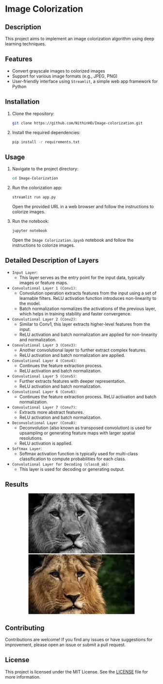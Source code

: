 # Image Colorization
 
## Description

This project aims to implement an image colorization algorithm using deep learning techniques.

## Features

- Convert grayscale images to colorized images
- Support for various image formats (e.g., JPEG, PNG)
- User-friendly interface using `Streamlit`, a simple web app framework for Python

## Installation

1. Clone the repository:

    ```bash
    git clone https://github.com/NithinHD/Image-colorization.git
    ```

2. Install the required dependencies:

    ```bash
    pip install -r requirements.txt
    ```

## Usage

1. Navigate to the project directory:

    ```bash
    cd Image-Colorization
    ```

2. Run the colorization app:

    ```bash
    streamlit run app.py
    ```

    Open the provided URL in a web browser and follow the instructions to colorize images.

3. Run the notebook:

    ```bash
    jupyter notebook
    ```

    Open the `Image Colorization.ipynb` notebook and follow the instructions to colorize images.

## Detailed Description of Layers
- `Input Layer`:
    - This layer serves as the entry point for the input data, typically images or feature maps.
- `Convolutional Layer 1 (Conv1)`:
    - Convolution operation extracts features from the input using a set of learnable filters. ReLU activation function introduces non-linearity to the model.
    - Batch normalization normalizes the activations of the previous layer, which helps in training stability and faster convergence.
- `Convolutional Layer 2 (Conv2)`:
    - Similar to Conv1, this layer extracts higher-level features from the input.
    - ReLU activation and batch normalization are applied for non-linearity and normalization.
- `Convolutional Layer 3 (Conv3)`:
    - Another convolutional layer to further extract complex features.
    - ReLU activation and batch normalization are applied.
- `Convolutional Layer 4 (Conv4)`:
    - Continues the feature extraction process.
    - ReLU activation and batch normalization.
- `Convolutional Layer 5 (Conv5)`:
    - Further extracts features with deeper representation. 
    - ReLU activation and batch normalization.
- `Convolutional Layer 6 (Conv6)`:
    - Continues the feature extraction process. ReLU activation and batch normalization.
- `Convolutional Layer 7 (Conv7)`:
    - Extracts more abstract features.
    - ReLU activation and batch normalization.
- `Deconvolutional Layer (Conv8)`:
    - Deconvolution (also known as transposed convolution) is used for upsampling or generating feature maps with larger spatial resolutions.
    - ReLU activation is applied.
- `Softmax Layer`:
    - Softmax activation function is typically used for multi-class classification to compute probabilities for each class.
- `Convolutional Layer for Decoding (class8_ab)`:
    - This layer is used for decoding or generating output.

## Results
<p align="center">
  <img src="imgs/lion.jpeg" width="350" title="Input image">
  <img src="imgs_output/lion_colorized.jpeg" width="350" title="Output image">
    </p>

## Contributing

Contributions are welcome! If you find any issues or have suggestions for improvement, please open an issue or submit a pull request.

## License

This project is licensed under the MIT License. See the [LICENSE](LICENSE) file for more information.